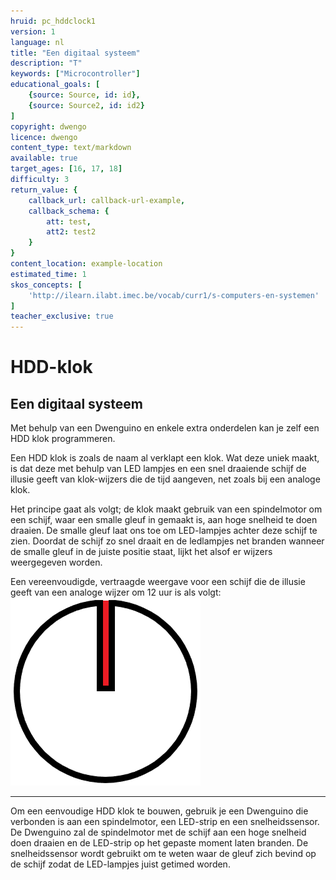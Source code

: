 ```yaml
---
hruid: pc_hddclock1
version: 1
language: nl
title: "Een digitaal systeem"
description: "T"
keywords: ["Microcontroller"]
educational_goals: [
    {source: Source, id: id}, 
    {source: Source2, id: id2}
]
copyright: dwengo
licence: dwengo
content_type: text/markdown
available: true
target_ages: [16, 17, 18]
difficulty: 3
return_value: {
    callback_url: callback-url-example,
    callback_schema: {
        att: test,
        att2: test2
    }
}
content_location: example-location
estimated_time: 1
skos_concepts: [
    'http://ilearn.ilabt.imec.be/vocab/curr1/s-computers-en-systemen'
]
teacher_exclusive: true
---
```


# HDD-klok

## Een digitaal systeem

Met behulp van een Dwenguino en enkele extra onderdelen kan je zelf een HDD klok programmeren. 

Een HDD klok is zoals de naam al verklapt een klok. Wat deze uniek maakt, is dat deze met behulp van LED lampjes en een snel draaiende schijf de illusie geeft van klok-wijzers die de tijd aangeven, net zoals bij een analoge klok.  

Het principe gaat als volgt; de klok maakt gebruik van een spindelmotor om een schijf, waar een smalle gleuf in gemaakt is, aan hoge snelheid te doen draaien. De smalle gleuf laat ons toe om LED-lampjes achter deze schijf te zien. Doordat de schijf zo snel draait en de ledlampjes net branden wanneer de smalle gleuf in de juiste positie staat, lijkt het alsof er wijzers weergegeven worden. 

Een vereenvoudigde, vertraagde weergave voor een schijf die de illusie geeft van een analoge wijzer om 12 uur is als volgt:
<img src="embed/clock.gif" alt="Werking HDD klok." title="Werking HDD klok."></img>  

***

Om een eenvoudige HDD klok te bouwen, gebruik je een Dwenguino die verbonden is aan een spindelmotor, een LED-strip en een snelheidssensor. De Dwenguino zal de spindelmotor met de schijf aan een hoge snelheid doen draaien en de LED-strip op het gepaste moment laten branden. De snelheidssensor wordt gebruikt om te weten waar de gleuf zich bevind op de schijf zodat de LED-lampjes juist getimed worden.


